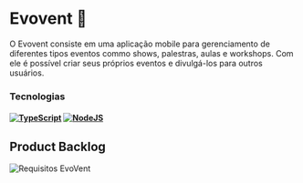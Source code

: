 # Evovent 📆
O Evovent consiste em uma aplicação mobile para gerenciamento de diferentes tipos eventos commo shows, palestras, aulas e workshops. Com ele é possível criar seus próprios eventos e divulgá-los para outros usuários. 

### Tecnologias

<h4 align="left">
 <a href="https://www.typescriptlang.org/" target="_blank"><img src="https://img.shields.io/badge/TypeScript-2f74c0?style=for-the-badge&logo=TypeScript&logoColor=white" alt ='TypeScript'target="_blank"></a>
 <a href="https://nodejs.org/pt-br" target="_blank"><img src="https://img.shields.io/badge/-Node-57a746?style=for-the-badge&logo=nodedotjs&logoColor=white" alt='NodeJS' target="_blank"></a>
</h4>

## Product Backlog

![Requisitos EvoVent](https://github.com/user-attachments/assets/94adafc7-a0e9-4c19-a371-db6720bea898)
